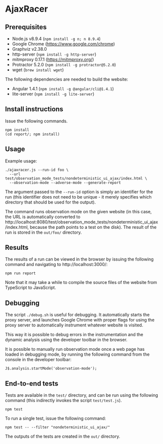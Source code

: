 # AjaxRacer

## Prerequisites

* Node.js v8.9.4 (`npm install -g n; n 8.9.4`)
* Google Chrome (https://www.google.com/chrome)
* Graphviz v2.38.0
* http-server (`npm install -g http-server`)
* mitmproxy 0.17.1 (https://mitmproxy.org/)
* Protractor 5.2.0 (`npm install -g protractor@5.2.0`)
* wget (`brew install wget`)

The following dependencies are needed to build the website:

* Angular 1.4.1 (`npm install -g @angular/cli@1.4.1`)
* lite-server (`npm install -g lite-server`)


## Install instructions

Issue the following commands.
```
npm install
(cd report/; npm install)
```


## Usage

Example usage:
```
./ajaxracer.js --run-id foo \
  --url test/observation_mode_tests/nondeterministic_ui_ajax/index.html \
  --observation-mode --adverse-mode --generate-report
```

The argument passed to the `--run-id` option is simply an identifier for the run
(this identifier does not need to be unique - it merely specifies which
directory that should be used for the output).

The command runs observation mode on the given website (in this case, the URL is
automatically converted to http://localhost:8080/test/observation_mode_tests/nondeterministic_ui_ajax/index.html, because the path points to a
test on the disk). The result of the run is stored in the `out/foo/` directory.


## Results

The results of a run can be viewed in the browser by issuing the following
command and navigating to http://localhost:3000/:
```
npm run report
```

Note that it may take a while to compile the source files of the website from
TypeScript to JavaScript.


## Debugging

The script `./debug.sh` is useful for debugging. It automatically starts the
proxy server, and launches Google Chrome with proper flags for using the proxy
server to automatically instrument whatever website is visited.

This way it is possible to debug errors in the instrumentation and the dynamic
analysis using the developer toolbar in the browser.

It is possible to manually run observation mode once a web page has loaded in
debugging mode, by running the following command from the console in the
developer toolbar:
```
J$.analysis.startMode('observation-mode');
```


## End-to-end tests

Tests are available in the `test/` directory, and can be run using the following
command (this indirectly invokes the script `test/test.js`).
```
npm test
```

To run a single test, issue the following command:
```
npm test -- --filter "nondeterministic_ui_ajax/"
```

The outputs of the tests are created in the `out/` directory.
